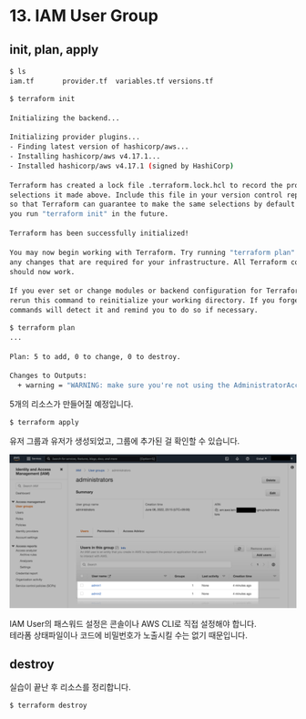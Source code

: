 # 13. IAM User Group

## init, plan, apply

```bash
$ ls
iam.tf       provider.tf  variables.tf versions.tf
```

```bash
$ terraform init

Initializing the backend...

Initializing provider plugins...
- Finding latest version of hashicorp/aws...
- Installing hashicorp/aws v4.17.1...
- Installed hashicorp/aws v4.17.1 (signed by HashiCorp)

Terraform has created a lock file .terraform.lock.hcl to record the provider
selections it made above. Include this file in your version control repository
so that Terraform can guarantee to make the same selections by default when
you run "terraform init" in the future.

Terraform has been successfully initialized!

You may now begin working with Terraform. Try running "terraform plan" to see
any changes that are required for your infrastructure. All Terraform commands
should now work.

If you ever set or change modules or backend configuration for Terraform,
rerun this command to reinitialize your working directory. If you forget, other
commands will detect it and remind you to do so if necessary.
```

```bash
$ terraform plan
...

Plan: 5 to add, 0 to change, 0 to destroy.

Changes to Outputs:
  + warning = "WARNING: make sure you're not using the AdministratorAccess policy for other users/groups/roles. If this is the case, don't run terraform destroy, but manually unlink the created resources"
```

5개의 리소스가 만들어질 예정입니다.

```bash
$ terraform apply
```

유저 그룹과 유저가 생성되었고, 그룹에 추가된 걸 확인할 수 있습니다.

![IAM 유저그룹](./1.png)

IAM User의 패스워드 설정은 콘솔이나 AWS CLI로 직접 설정해야 합니다.  
테라폼 상태파일이나 코드에 비밀번호가 노출시킬 수는 없기 때문입니다.

## destroy

실습이 끝난 후 리소스를 정리합니다.

```bash
$ terraform destroy
```

